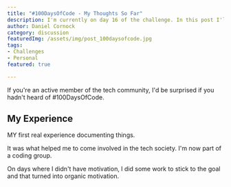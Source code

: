 ```yaml
---
title: "#100DaysOfCode - My Thoughts So Far"
description: I'm currently on day 16 of the challenge. In this post I'll talk about what I've learned & how I've found it.
author: Daniel Cornock
category: discussion
featuredImg: /assets/img/post_100daysofcode.jpg
tags:
- Challenges
- Personal
featured: true

---
```


If you're an active member of the tech community, I'd be surprised if you hadn't heard of #100DaysOfCode.

## My Experience
MY first real experience documenting things.

It was what helped me to come involved in the tech society. I'm now part of a coding group.

On days where I didn't have motivation, I did some work to stick to the goal and that turned into organic motivation.